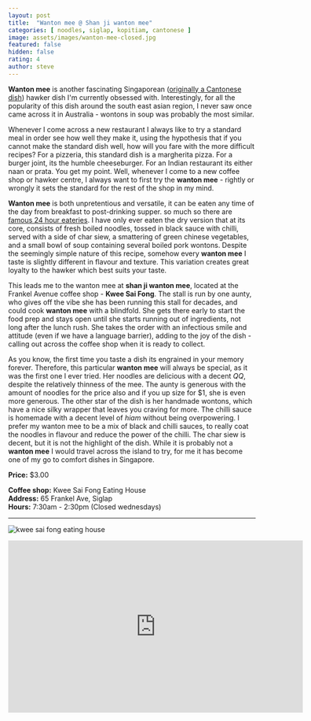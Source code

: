```yaml
---
layout: post
title:  "Wanton mee @ Shan ji wanton mee"
categories: [ noodles, siglap, kopitiam, cantonese ]
image: assets/images/wanton-mee-closed.jpg
featured: false
hidden: false
rating: 4
author: steve
---
```


**Wanton mee** is another fascinating Singaporean ([originally a Cantonese dish](https://darrenbloggie.com/wanton-mee-humble-history-has-made-it-a-cornerstone-of-asian-cuisine/)) hawker dish I'm currently obsessed with. Interestingly, for all the popularity of this dish around the south east asian region, I never saw once came across it in Australia - wontons in soup was probably the most similar.  

Whenever I come across a new restaurant I always like to try a standard meal in order see how well they make it, using the hypothesis that if you cannot make the standard dish well, how will you fare with the more difficult recipes? For a pizzeria, this standard dish is a margherita pizza. For a burger joint, its the humble cheeseburger. For an Indian restaurant its either naan or prata. You get my point. Well, whenever I come to a new coffee shop or hawker centre, I always want to first try the **wanton mee** - rightly or wrongly it sets the standard for the rest of the shop in my mind.  

**Wanton mee** is both unpretentious and versatile, it can be eaten any time of the day from breakfast to post-drinking supper. so much so there are [famous 24 hour eateries](https://ordinarypatrons.com/2017/07/17/fei-fei-wanton-mee/). I have only ever eaten the dry version that at its core, consists of fresh boiled noodles, tossed in black sauce with chilli, served with a side of char siew, a smattering of green chinese vegetables, and a small bowl of soup containing several boiled pork wontons. Despite the seemingly simple nature of this recipe, somehow every **wanton mee** I taste is slightly different in flavour and texture. This variation creates great loyalty to the hawker which best suits your taste.

This leads me to the wanton mee at **shan ji wanton mee**, located at the Frankel Avenue coffee shop - **Kwee Sai Fong**. The stall is run by one aunty, who gives off the vibe she has been running this stall for decades, and could cook **wanton mee** with a blindfold. She gets there early to start the food prep and stays open until she starts running out of ingredients, not long after the lunch rush. She takes the order with an infectious smile and attitude (even if we have a language barrier), adding to the joy of the dish - calling out across the coffee shop when it is ready to collect.

As you know, the first time you taste a dish its engrained in your memory forever. Therefore, this particular **wanton mee** will always be special, as it was the first one I ever tried. Her noodles are delicious with a decent *QQ*, despite the relatively thinness of the mee. The aunty is generous with the amount of noodles for the price also and if you up size for $1, she is even more generous. The other star of the dish is her handmade wontons, which have a nice silky wrapper that leaves you craving for more. The chilli sauce is homemade with a decent level of *hiam* without being overpowering. I prefer my wanton mee to be a mix of black and chilli sauces, to really coat the noodles in flavour and reduce the power of the chilli. The char siew is decent, but it is not the highlight of the dish. While it is probably not a **wanton mee** I would travel across the island to try, for me it has become one of my go to comfort dishes in Singapore.

**Price:** $3.00

**Coffee shop:** Kwee Sai Fong Eating House  
**Address:** 65 Frankel Ave, Siglap  
**Hours:** 7:30am - 2:30pm (Closed wednesdays)

***  

![kwee sai fong eating house]({{site.baseurl}}/assets/images/kopi-kwee-sai-fong.jpeg "Kwee Sai Fong Eating House")

<iframe src="https://www.google.com/maps/embed?pb=!1m18!1m12!1m3!1d3988.7664329136437!2d103.91678721441258!3d1.3156950620515733!2m3!1f0!2f0!3f0!3m2!1i1024!2i768!4f13.1!3m3!1m2!1s0x31da22a61504fc09%3A0xef4ccc977bb2c7b0!2sKwee+Sai+Fong+Eating+House!5e0!3m2!1sen!2ssg!4v1566456891113!5m2!1sen!2ssg" width="600" height="350" frameborder="0" style="border:0" allowfullscreen></iframe>
